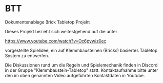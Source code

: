 # BTT
Dokumentenablage Brick Tabletop Projekt

Dieses Projekt bezieht sich weitestgehend auf die unter

https://www.youtube.com/watch?v=Oc6pywiz0ec

vorgestellte Spielidee, ein auf Klemmbausteinen (Bricks) basiertes Tabletop System zu entwerfen.

Die Diskussionen rund um die Regeln und Spielemechanik finden in Discord in der Gruppe "Klemmbaustein-Tabletop" statt. Kontaktaufnahme bitte unter den im oben genannten Video aufgeführten Kontaktdaten in Youtube.









